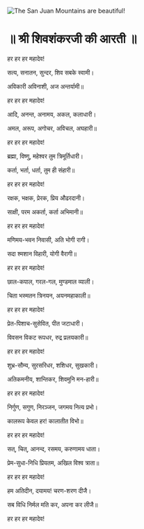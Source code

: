 ![The San Juan Mountains are beautiful!](lib/assets/images/artis/img.png "San Juan Mountains")

# ॥ श्री शिवशंकरजी की आरती ॥

हर हर हर महादेव!

सत्य, सनातन, सुन्दर, शिव सबके स्वामी।

अविकारी अविनाशी, अज अन्तर्यामी॥

हर हर हर महादेव!

आदि, अनन्त, अनामय, अकल, कलाधारी।

अमल, अरूप, अगोचर, अविचल, अघहारी॥

हर हर हर महादेव!

ब्रह्मा, विष्णु, महेश्वर तुम त्रिमूर्तिधारी।

कर्ता, भर्ता, धर्ता, तुम ही संहारी॥

हर हर हर महादेव!

रक्षक, भक्षक, प्रेरक, प्रिय औढरदानी।

साक्षी, परम अकर्ता, कर्ता अभिमानी॥

हर हर हर महादेव!

मणिमय-भवन निवासी, अति भोगी रागी।

सदा श्मशान विहारी, योगी वैरागी॥

हर हर हर महादेव!

छाल-कपाल, गरल-गल, मुण्डमाल व्याली।

चिता भस्मतन त्रिनयन, अयनमहाकाली॥

हर हर हर महादेव!

प्रेत-पिशाच-सुसेवित, पीत जटाधारी।

विवसन विकट रूपधर, रुद्र प्रलयकारी॥

हर हर हर महादेव!

शुभ्र-सौम्य, सुरसरिधर, शशिधर, सुखकारी।

अतिकमनीय, शान्तिकर, शिवमुनि मन-हारी॥

हर हर हर महादेव!

निर्गुण, सगुण, निरञ्जन, जगमय नित्य प्रभो।

कालरूप केवल हर! कालातीत विभो॥

हर हर हर महादेव!

सत्‌, चित्‌, आनन्द, रसमय, करुणामय धाता।

प्रेम-सुधा-निधि प्रियतम, अखिल विश्व त्राता॥

हर हर हर महादेव!

हम अतिदीन, दयामय! चरण-शरण दीजै।

सब विधि निर्मल मति कर, अपना कर लीजै॥

हर हर हर महादेव!
